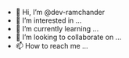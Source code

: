 - 👋 Hi, I’m @dev-ramchander
- 👀 I’m interested in ...
- 🌱 I’m currently learning ...
- 💞️ I’m looking to collaborate on ...
- 📫 How to reach me ...

<!---
dev-ramchander/dev-ramchander is a ✨ special ✨ repository because its `README.md` (this file) appears on your GitHub profile.
You can click the Preview link to take a look at your changes.
--->
